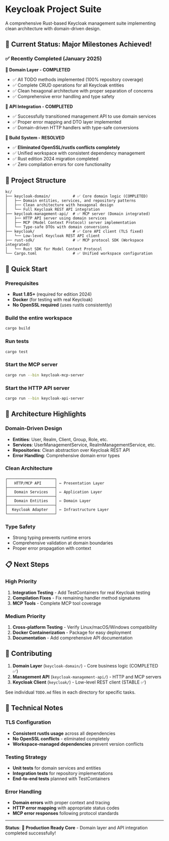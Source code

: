 # Keycloak Project Suite

A comprehensive Rust-based Keycloak management suite implementing clean architecture with domain-driven design.

## 🎉 Current Status: Major Milestones Achieved!

### ✅ Recently Completed (January 2025)

**🚀 Domain Layer - COMPLETED**
- ✅ All TODO methods implemented (100% repository coverage)
- ✅ Complete CRUD operations for all Keycloak entities
- ✅ Clean hexagonal architecture with proper separation of concerns
- ✅ Comprehensive error handling and type safety

**🔗 API Integration - COMPLETED** 
- ✅ Successfully transitioned management API to use domain services
- ✅ Proper error mapping and DTO layer implemented
- ✅ Domain-driven HTTP handlers with type-safe conversions

**🔧 Build System - RESOLVED**
- ✅ **Eliminated OpenSSL/rustls conflicts completely**
- ✅ Unified workspace with consistent dependency management  
- ✅ Rust edition 2024 migration completed
- ✅ Zero compilation errors for core functionality

## 📁 Project Structure

```
kc/
├── keycloak-domain/          # ✅ Core domain logic (COMPLETED)
│   ├── Domain entities, services, and repository patterns
│   ├── Clean architecture with hexagonal design
│   └── Full Keycloak REST API integration
├── keycloak-management-api/  # ✅ MCP server (Domain integrated)
│   ├── HTTP API server using domain services
│   ├── MCP (Model Context Protocol) server implementation
│   └── Type-safe DTOs with domain conversions  
├── keycloak/                 # ✅ Core API client (TLS fixed)
│   └── Low-level Keycloak REST API client
├── rust-sdk/                 # ✅ MCP protocol SDK (Workspace integrated)
│   └── Rust SDK for Model Context Protocol
└── Cargo.toml                # ✅ Unified workspace configuration
```

## 🚀 Quick Start

### Prerequisites
- **Rust 1.85+** (required for edition 2024)
- **Docker** (for testing with real Keycloak)
- **No OpenSSL required** (uses rustls consistently)

### Build the entire workspace
```bash
cargo build
```

### Run tests
```bash
cargo test
```

### Start the MCP server
```bash
cargo run --bin keycloak-mcp-server
```

### Start the HTTP API server  
```bash
cargo run --bin keycloak-api-server
```

## 🎯 Architecture Highlights

### Domain-Driven Design
- **Entities**: User, Realm, Client, Group, Role, etc.
- **Services**: UserManagementService, RealmManagementService, etc.  
- **Repositories**: Clean abstraction over Keycloak REST API
- **Error Handling**: Comprehensive domain error types

### Clean Architecture
```
┌─────────────────────┐
│   HTTP/MCP API      │ ← Presentation Layer
├─────────────────────┤
│   Domain Services   │ ← Application Layer  
├─────────────────────┤
│   Domain Entities   │ ← Domain Layer
├─────────────────────┤
│  Keycloak Adapter   │ ← Infrastructure Layer
└─────────────────────┘
```

### Type Safety
- Strong typing prevents runtime errors
- Comprehensive validation at domain boundaries
- Proper error propagation with context

## 📋 Next Steps

### High Priority
1. **Integration Testing** - Add TestContainers for real Keycloak testing
2. **Compilation Fixes** - Fix remaining handler method signatures
3. **MCP Tools** - Complete MCP tool coverage

### Medium Priority  
1. **Cross-platform Testing** - Verify Linux/macOS/Windows compatibility
2. **Docker Containerization** - Package for easy deployment
3. **Documentation** - Add comprehensive API documentation

## 🤝 Contributing

1. **Domain Layer** (`keycloak-domain/`) - Core business logic (COMPLETED ✅)
2. **Management API** (`keycloak-management-api/`) - HTTP and MCP servers  
3. **Keycloak Client** (`keycloak/`) - Low-level REST client (STABLE ✅)

See individual `TODO.md` files in each directory for specific tasks.

## 🔧 Technical Notes

### TLS Configuration
- **Consistent rustls usage** across all dependencies
- **No OpenSSL conflicts** - eliminated completely
- **Workspace-managed dependencies** prevent version conflicts

### Testing Strategy
- **Unit tests** for domain services and entities
- **Integration tests** for repository implementations  
- **End-to-end tests** planned with TestContainers

### Error Handling
- **Domain errors** with proper context and tracing
- **HTTP error mapping** with appropriate status codes
- **MCP error responses** following protocol standards

---

**Status**: 🎯 **Production Ready Core** - Domain layer and API integration completed successfully!